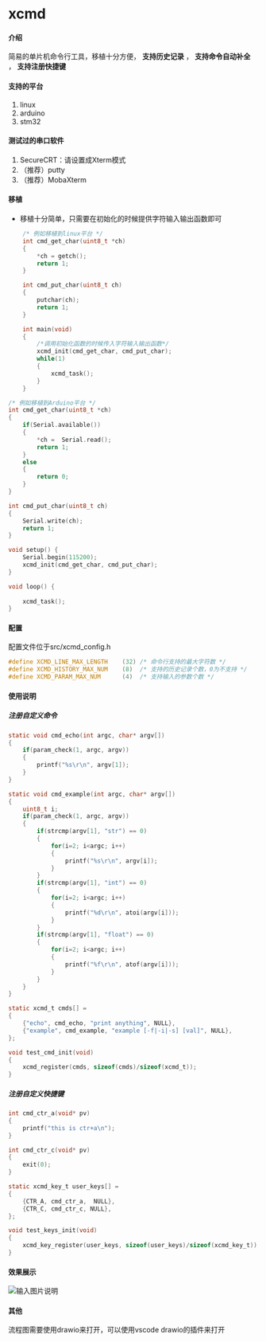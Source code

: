 # xcmd

#### 介绍
简易的单片机命令行工具，移植十分方便， **支持历史记录** ， **支持命令自动补全** ， **支持注册快捷键** 
#### 支持的平台
1. linux
2. arduino
3. stm32
#### 测试过的串口软件
1. SecureCRT：请设置成Xterm模式
2. （推荐）putty
3. （推荐）MobaXterm

#### 移植
- 移植十分简单，只需要在初始化的时候提供字符输入输出函数即可
```C
    /* 例如移植到linux平台 */
    int cmd_get_char(uint8_t *ch)
    {
        *ch = getch();
        return 1;
    }

    int cmd_put_char(uint8_t ch)
    {
        putchar(ch);
        return 1;
    }

    int main(void)
    {
        /*调用初始化函数的时候传入字符输入输出函数*/
        xcmd_init(cmd_get_char, cmd_put_char);
        while(1)
        {
            xcmd_task();
        }
    }
```
```C
/* 例如移植到Arduino平台 */
int cmd_get_char(uint8_t *ch)
{
    if(Serial.available())
    {
        *ch =  Serial.read();
        return 1;
    }
    else
    {
        return 0;
    }
}

int cmd_put_char(uint8_t ch)
{
    Serial.write(ch);
    return 1;
}

void setup() {
    Serial.begin(115200);
    xcmd_init(cmd_get_char, cmd_put_char);
}

void loop() {
    
    xcmd_task();
}
```
#### 配置
配置文件位于src/xcmd_config.h
```C
#define XCMD_LINE_MAX_LENGTH    (32) /* 命令行支持的最大字符数 */
#define XCMD_HISTORY_MAX_NUM    (8)  /* 支持的历史记录个数，0为不支持 */
#define XCMD_PARAM_MAX_NUM      (4)  /* 支持输入的参数个数 */
```
#### 使用说明
##### 注册自定义命令
```C
static void cmd_echo(int argc, char* argv[])
{
    if(param_check(1, argc, argv))
	{
    	printf("%s\r\n", argv[1]);
	}
}

static void cmd_example(int argc, char* argv[])
{
    uint8_t i;
    if(param_check(1, argc, argv))
	{
		if(strcmp(argv[1], "str") == 0)
		{
			for(i=2; i<argc; i++)
		    {
		    	printf("%s\r\n", argv[i]);
			}
		}
		if(strcmp(argv[1], "int") == 0)
		{
			for(i=2; i<argc; i++)
		    {
		    	printf("%d\r\n", atoi(argv[i]));
			}
		}
		if(strcmp(argv[1], "float") == 0)
		{
			for(i=2; i<argc; i++)
		    {
		    	printf("%f\r\n", atof(argv[i]));
			}
		}
	}
}

static xcmd_t cmds[] = 
{
    {"echo", cmd_echo, "print anything", NULL},
    {"example", cmd_example, "example [-f|-i|-s] [val]", NULL},
};

void test_cmd_init(void)
{
    xcmd_register(cmds, sizeof(cmds)/sizeof(xcmd_t));
}
```
##### 注册自定义快捷键
```C
int cmd_ctr_a(void* pv)
{
    printf("this is ctr+a\n");
}

int cmd_ctr_c(void* pv)
{
    exit(0);
}

static xcmd_key_t user_keys[] = 
{
    {CTR_A, cmd_ctr_a,  NULL},
    {CTR_C, cmd_ctr_c, NULL},
};

void test_keys_init(void)
{
    xcmd_key_register(user_keys, sizeof(user_keys)/sizeof(xcmd_key_t));
}
```
#### 效果展示
![输入图片说明](https://images.gitee.com/uploads/images/2021/0912/184914_3b4a3398_1680380.gif "演示1.gif")

#### 其他
流程图需要使用drawio来打开，可以使用vscode drawio的插件来打开
